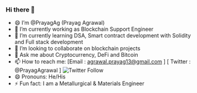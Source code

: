 ### Hi there 👋
 
 
- 😄 I’m @PrayagAg (Prayag Agrawal)  
- 🔭 I’m currently working as Blockchain Support Engineer
- 🌱 I’m currently learning DSA, Smart contract development with Solidity and Full stack development
- 👯 I’m looking to collaborate on blockchain projects
- 💬 Ask me about Cryptocurrency, DeFi and Bitcoin
- 📫 How to reach me: [Email : agrawal.prayag13@gmail.com ] [ Twitter : @PrayagAgrawal ] <img alt="Twitter Follow" src="https://img.shields.io/twitter/follow/PrayagAgrawal?logo=Twitter&style=plastic">
- 😄 Pronouns: He/His
- ⚡ Fun fact: I am a Metallurgical & Materials Engineer
